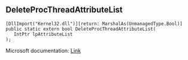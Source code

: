 ## DeleteProcThreadAttributeList

```
[DllImport("Kernel32.dll")][return: MarshalAs(UnmanagedType.Bool)]
public static extern bool DeleteProcThreadAttributeList(
   IntPtr lpAttributeList
);
```

Microsoft documentation: [Link](https://docs.microsoft.com/en-us/windows/win32/api/processthreadsapi/nf-processthreadsapi-deleteprocthreadattributelist)

